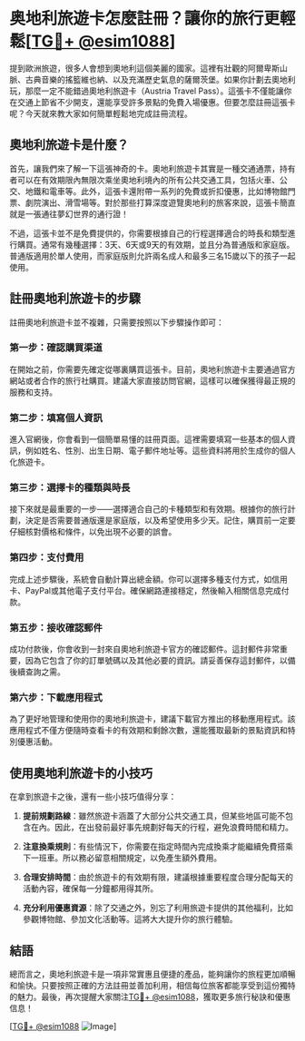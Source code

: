# 奥地利旅遊卡怎麼註冊？讓你的旅行更輕鬆[[TG💪+ @esim1088](https://t.me/s/esim1088)]

提到歐洲旅遊，很多人會想到奧地利這個美麗的國家。這裡有壯觀的阿爾卑斯山脈、古典音樂的搖籃維也納、以及充滿歷史氣息的薩爾茨堡。如果你計劃去奧地利玩，那麼一定不能錯過奧地利旅遊卡（Austria Travel Pass）。這張卡不僅能讓你在交通上節省不少開支，還能享受許多景點的免費入場優惠。但要怎麼註冊這張卡呢？今天就來教大家如何簡單輕鬆地完成註冊流程。

## 奧地利旅遊卡是什麼？

首先，讓我們來了解一下這張神奇的卡。奧地利旅遊卡其實是一種交通通票，持有者可以在有效期限內無限次乘坐奧地利境內的所有公共交通工具，包括火車、公交、地鐵和電車等。此外，這張卡還附帶一系列的免費或折扣優惠，比如博物館門票、劇院演出、滑雪場等。對於那些打算深度遊覽奧地利的旅客來說，這張卡簡直就是一張通往夢幻世界的通行證！

不過，這張卡並不是免費提供的，你需要根據自己的行程選擇適合的時長和類型進行購買。通常有幾種選擇：3天、6天或9天的有效期，並且分為普通版和家庭版。普通版適用於單人使用，而家庭版則允許兩名成人和最多三名15歲以下的孩子一起使用。

## 註冊奧地利旅遊卡的步驟

註冊奧地利旅遊卡並不複雜，只需要按照以下步驟操作即可：

### 第一步：確認購買渠道

在開始之前，你需要先確定從哪裏購買這張卡。目前，奧地利旅遊卡主要通過官方網站或者合作的旅行社購買。建議大家直接訪問官網，這樣可以確保獲得最正規的服務和支持。

### 第二步：填寫個人資訊

進入官網後，你會看到一個簡單易懂的註冊頁面。這裡需要填寫一些基本的個人資訊，例如姓名、性別、出生日期、電子郵件地址等。這些資料將用於生成你的個人化旅遊卡。

### 第三步：選擇卡的種類與時長

接下來就是最重要的一步——選擇適合自己的卡種類型和有效期。根據你的旅行計劃，決定是否需要普通版還是家庭版，以及希望使用多少天。記住，購買前一定要仔細核對價格和條件，以免出現不必要的誤會。

### 第四步：支付費用

完成上述步驟後，系統會自動計算出總金額。你可以選擇多種支付方式，如信用卡、PayPal或其他電子支付平台。確保網路連接穩定，然後輸入相關信息完成付款。

### 第五步：接收確認郵件

成功付款後，你會收到一封來自奧地利旅遊卡官方的確認郵件。這封郵件非常重要，因為它包含了你的訂單號碼以及其他必要的資訊。請妥善保存這封郵件，以備後續查詢之需。

### 第六步：下載應用程式

為了更好地管理和使用你的奧地利旅遊卡，建議下載官方推出的移動應用程式。該應用程式不僅方便隨時查看卡的有效期和剩餘次數，還能獲取最新的景點資訊和特別優惠活動。

## 使用奧地利旅遊卡的小技巧

在拿到旅遊卡之後，還有一些小技巧值得分享：

1. **提前規劃路線**：雖然旅遊卡涵蓋了大部分公共交通工具，但某些地區可能不包含在內。因此，在出發前最好事先規劃好每天的行程，避免浪費時間和精力。
   
2. **注意換乘規則**：有些情況下，你需要在指定時間內完成換乘才能繼續免費搭乘下一班車。所以務必留意相關規定，以免產生額外費用。

3. **合理安排時間**：由於旅遊卡的有效期有限，建議根據重要程度合理分配每天的活動內容，確保每一分鐘都用得其所。

4. **充分利用優惠資源**：除了交通之外，別忘了利用旅遊卡提供的其他福利，比如參觀博物館、參加文化活動等。這將大大提升你的旅行體驗。

## 結語

總而言之，奧地利旅遊卡是一項非常實惠且便捷的產品，能夠讓你的旅程更加順暢和愉快。只要按照正確的方法註冊並善加利用，相信每位旅客都能享受到這份獨特的魅力。最後，再次提醒大家關注[TG💪+ @esim1088](https://t.me/s/esim1088)，獲取更多旅行秘訣和優惠信息！

[[TG💪+ @esim1088](https://t.me/s/esim1088) ![Image](https://i.postimg.cc/4NQfJmqS/Snipaste-2025-05-13-00-14-12.png)]